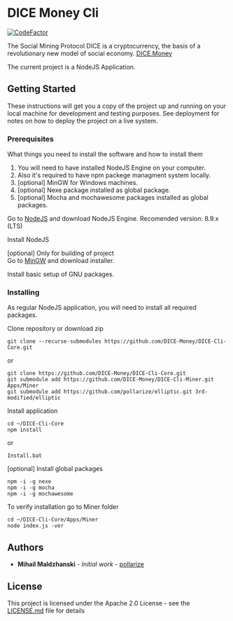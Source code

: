 # DICE Money Cli  

[![CodeFactor](https://www.codefactor.io/repository/github/dice-money/dice-cli-core/badge)](https://www.codefactor.io/repository/github/dice-money/dice-cli-core)

The Social Mining Protocol
DICE is a cryptocurrency, the basis of a revolutionary new model of social economy. 
[DICE.Money](https://dice.money)
 
The current project is a NodeJS Application.     

## Getting Started

These instructions will get you a copy of the project up and running on your local machine for development and testing purposes. See deployment for notes on how to deploy the project on a live system.

### Prerequisites

What things you need to install the software and how to install them
 
1. You will need to have installed NodeJS Engine on your computer.
2. Also it's required to have npm packege managment system locally.
3. [optional]  MinGW for Windows machines.
4. [optional]  Nexe package installed as global package.
5. [optional]  Mocha and mochawesome packages installed as global packages. 


Go to [NodeJS](https://nodejs.org) and download NodeJS Engine.
Recomended version: 8.9.x (LTS)

Install NodeJS 
 
[optional] Only for building of project  
Go to [MinGW](http://mingw.org) and download installer.

Install basic setup of GNU packages.
 

### Installing

As regular NodeJS application, you will need to install all required packages.
 
Clone repository or download zip
```
git clone --recurse-submodules https://github.com/DICE-Money/DICE-Cli-Core.git
```
or
```
git clone https://github.com/DICE-Money/DICE-Cli-Core.git
git submodule add https://github.com/DICE-Money/DICE-Cli-Miner.git Apps/Miner
git submodule add https://github.com/pollarize/elliptic.git 3rd-modified/elliptic
```

Install application
```
cd ~/DICE-Cli-Core 
npm install  
```
or 
```
Install.bat
```

[optional] Install global packages 
```
npm -i -g nexe
npm -i -g mocha
npm -i -g mochawesome  
```
To verify installation go to Miner folder
```
cd ~/DICE-Cli-Core/Apps/Miner
node index.js -ver
```

## Authors

* **Mihail Maldzhanski** - *Initial work* - [pollarize](https://github.com/pollarize)

## License

This project is licensed under the Apache 2.0 License - see the [LICENSE.md](LICENSE.md) file for details


